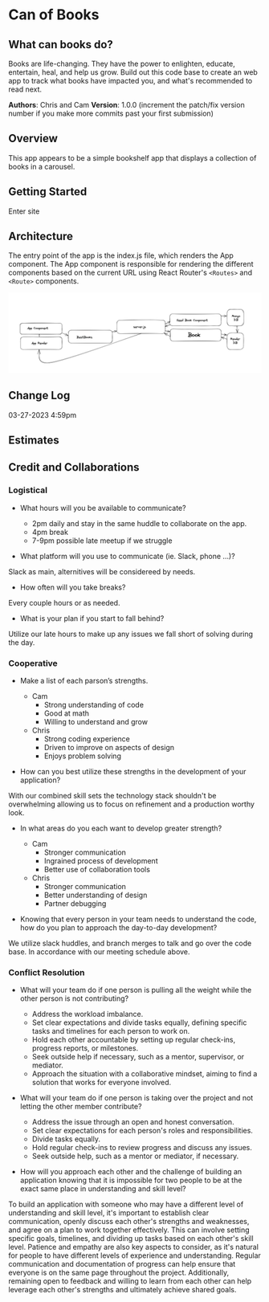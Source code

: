 # Can of Books

## What can books do?

Books are life-changing. They have the power to enlighten, educate, entertain, heal, and help us grow. Build out this code base to create an web app to track what books have impacted you, and what's recommended to read next.

**Authors**: Chris and Cam
**Version**: 1.0.0 (increment the patch/fix version number if you make more commits past your first submission)

## Overview

 This app appears to be a simple bookshelf app that displays a collection of books in a carousel.

## Getting Started
Enter site

## Architecture

The entry point of the app is the index.js file, which renders the App component. The App component is responsible for rendering the different components based on the current URL using React Router's `<Routes>` and `<Route>` components.

![day1Diagram](/src/img/day1WRRC.png)

## Change Log

03-27-2023 4:59pm

## Estimates
<!-- See below -->

## Credit and Collaborations


### Logistical

- What hours will you be available to communicate?

  - 2pm daily and stay in the same huddle to collaborate on the app.
  - 4pm break
  - 7-9pm possible late meetup if we struggle

- What platform will you use to communicate (ie. Slack, phone …)?

Slack as main, alternitives will be considereed by needs.

- How often will you take breaks?

Every couple hours or as needed.

- What is your plan if you start to fall behind?

Utilize our late hours to make up any issues we fall short of solving during the day.

### Cooperative

- Make a list of each parson’s strengths.

  - Cam
    - Strong understanding of code
    - Good at math
    - Willing to understand and grow
  - Chris
    - Strong coding experience
    - Driven to improve on aspects of design
    - Enjoys problem solving
- How can you best utilize these strengths in the development of your application?

With our combined skill sets the technology stack shouldn't be overwhelming allowing us to focus on refinement and a production worthy look.

- In what areas do you each want to develop greater strength?

  - Cam
    - Stronger communication
    - Ingrained process of development
    - Better use of collaboration tools
  - Chris
    - Stronger communication
    - Better understanding of design
    - Partner debugging

- Knowing that every person in your team needs to understand the code, how do you plan to approach the day-to-day development?

We utilize slack huddles, and branch merges to talk and go over the code base. In accordance with our meeting schedule above.

### Conflict Resolution

- What will your team do if one person is pulling all the weight while the other person is not contributing?

  - Address the workload imbalance.
  - Set clear expectations and divide tasks equally, defining specific tasks and timelines for each person to work on.
  - Hold each other accountable by setting up regular check-ins, progress reports, or milestones.
  - Seek outside help if necessary, such as a mentor, supervisor, or mediator.
  - Approach the situation with a collaborative mindset, aiming to find a solution that works for everyone involved.

- What will your team do if one person is taking over the project and not letting the other member contribute?

  - Address the issue through an open and honest conversation.
  - Set clear expectations for each person's roles and responsibilities.
  - Divide tasks equally.
  - Hold regular check-ins to review progress and discuss any issues.
  - Seek outside help, such as a mentor or mediator, if necessary.

- How will you approach each other and the challenge of building an application knowing that it is impossible for two people to be at the exact same place in understanding and skill level?

To build an application with someone who may have a different level of understanding and skill level, it's important to establish clear communication, openly discuss each other's strengths and weaknesses, and agree on a plan to work together effectively. This can involve setting specific goals, timelines, and dividing up tasks based on each other's skill level. Patience and empathy are also key aspects to consider, as it's natural for people to have different levels of experience and understanding. Regular communication and documentation of progress can help ensure that everyone is on the same page throughout the project. Additionally, remaining open to feedback and willing to learn from each other can help leverage each other's strengths and ultimately achieve shared goals.
